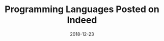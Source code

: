 ---
layout: default
title: Programming Languages Posted on Indeed
modal-id: 8
date: 2018-12-23
img: Indeed-Logo.png
alt: image-alt
project-date: December 2018
category: Web Development
description: Is a program that allows a user to enter a location and see the number of jobs that mention a programming language then the languages are added to a list. This list is then output to a graph online.

---